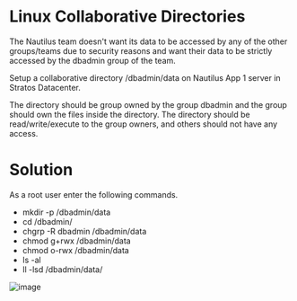 # Linux Collaborative Directories
The Nautilus team doesn't want its data to be accessed by any of the other groups/teams due to security reasons and want their data to be strictly accessed by the dbadmin group of the team.

Setup a collaborative directory /dbadmin/data on Nautilus App 1 server in Stratos Datacenter.

The directory should be group owned by the group dbadmin and the group should own the files inside the directory. The directory should be read/write/execute to the group owners, and others should not have any access.
# Solution
As a root user enter the following commands.

*  mkdir -p /dbadmin/data
* cd /dbadmin/
* chgrp -R dbadmin /dbadmin/data
* chmod g+rwx /dbadmin/data
* chmod o-rwx /dbadmin/data
* ls -al
* ll -lsd /dbadmin/data/


![image](https://github.com/Abhishek-569/KodeKloud-engineer/assets/64806938/4b1b3a63-8a67-4a7a-ba33-d7ce3bc0f75d)
